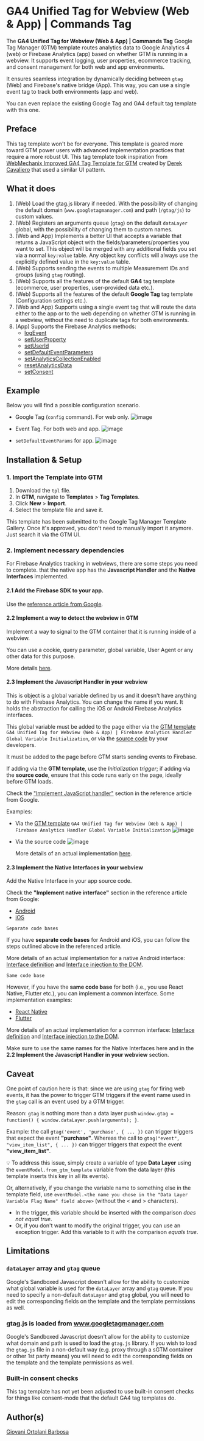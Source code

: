 #  GA4 Unified Tag for Webview (Web & App) | Commands Tag
The **GA4 Unified Tag for Webview (Web & App) | Commands Tag** Google Tag Manager (GTM) template routes analytics data to Google Analytics 4 (web) or Firebase Analytics (app) based on whether GTM is running in a webview. It supports event logging, user properties, ecommerce tracking, and consent management for both web and app environments.

It ensures seamless integration by dynamically deciding between `gtag` (Web) and Firebase's native bridge (App). This way, you can use a single event tag to track both environments (app and web).

You can even replace the existing Google Tag and GA4 default tag template with this one.

## Preface
This tag template won't be for everyone. This template is geared more toward GTM power users with advanced implementation practices that require a more robust UI. This tag template took inspiration from [WebMechanix Improved GA4 Tag Template for GTM](https://github.com/WebMechanix/gtm-improved-ga4) created by [Derek Cavaliero](https://github.com/derekcavaliero) that used a similar UI pattern.

## What it does

1. (Web) Load the gtag.js library if needed. With the possibility of changing the default domain (`www.googletagmanager.com`) and path (`/gtag/js`) to custom values.
2. (Web) Registers an arguments queue (`gtag`) on the default `dataLayer` global, with the possibility of changing them to custom names.
3. (Web and App) Implements a better UI that accepts a variable that returns a JavaScript object with the fields/parameters/properties you want to set. This object will be merged with any additional fields you set via a normal `key:value` table. Any object key conflicts will always use the explicitly defined value in the `key:value` table.
5. (Web) Supports sending the events to multiple Measurement IDs and groups (using `gtag` routing).
6. (Web) Supports all the features of the default **GA4** tag template (ecommerce, user properties, user-provided data etc.).
7. (Web) Supports all the features of the default **Google Tag** tag template (Configuration settings etc.).
8. (Web and App) Supports using a single event tag that will route the data either to the app or to the web depending on whether GTM is running in a webview, without the need to duplicate tags for both environments.
9. (App) Supports the Firebase Analytics methods:
    - [logEvent](https://firebase.google.com/docs/reference/kotlin/com/google/firebase/analytics/FirebaseAnalytics?hl=en#logEvent(java.lang.String,android.os.Bundle))
    - [setUserProperty](https://firebase.google.com/docs/reference/kotlin/com/google/firebase/analytics/FirebaseAnalytics?hl=en#setUserProperty(java.lang.String,java.lang.String))
    - [setUserId](https://firebase.google.com/docs/reference/kotlin/com/google/firebase/analytics/FirebaseAnalytics?hl=en#setUserId(java.lang.String))
    - [setDefaultEventParameters](https://firebase.google.com/docs/reference/kotlin/com/google/firebase/analytics/FirebaseAnalytics?hl=en#setDefaultEventParameters(android.os.Bundle))
    - [setAnalyticsCollectionEnabled](https://firebase.google.com/docs/reference/kotlin/com/google/firebase/analytics/FirebaseAnalytics?hl=en#setAnalyticsCollectionEnabled(boolean))
    - [resetAnalyticsData](https://firebase.google.com/docs/reference/kotlin/com/google/firebase/analytics/FirebaseAnalytics?hl=en#resetAnalyticsData())
    - [setConsent](https://firebase.google.com/docs/reference/kotlin/com/google/firebase/analytics/FirebaseAnalytics?hl=en#setConsent(java.util.Map%3Ccom.google.firebase.analytics.FirebaseAnalytics.ConsentType,com.google.firebase.analytics.FirebaseAnalytics.ConsentStatus%3E))

## Example
Below you will find a possible configuration scenario.

- Google Tag (`config` command). For web only.
    ![image](https://github.com/user-attachments/assets/05711ae1-6089-4a3e-803f-219170629e7d)

- Event Tag. For both web and app.
    ![image](https://github.com/user-attachments/assets/eed75123-0f80-46ac-b225-5239c0730a59)

- `setDefaultEventParams` for app.
    ![image](https://github.com/user-attachments/assets/57a31f69-8cb4-435e-816d-f2e678de8a43)

## Installation & Setup
### 1. Import the Template into GTM
1. Download the `tpl` file.
2. In **GTM**, navigate to **Templates** > **Tag Templates**.
3. Click **New** > **Import**.
4. Select the template file and save it.

This template has been submitted to the Google Tag Manager Template Gallery. Once it's approved, you don't need to manually import it anymore. Just search it via the GTM UI.

### 2. Implement necessary dependencies
For Firebase Analytics tracking in webviews, there are some steps you need to complete. that the native app has the **Javascript Handler** and the **Native Interfaces** implemented.

#### 2.1 Add the Firebase SDK to your app.
Use the [reference article from Google](https://firebase.google.com/docs/analytics/get-started).

#### 2.2 Implement a way to detect the webview in GTM
Implement a way to signal to the GTM container that it is running inside of a webview. 

You can use a cookie, query parameter, global variable, User Agent or any other data for this purpose.

More details [here](https://github.com/giovaniortolani/ga4-unified-tag-for-webview-web-app-example-app/blob/master/README.md#webview-detection-options-for-gtm).

#### 2.3 Implement the Javascript Handler in your webview
This is object is a global variable defined by us and it doesn't have anything to do with Firebase Analytics. You can change the name if you want. It holds the abstraction for calling the iOS or Android Firebase Analytics interfaces.

This global variable must be added to the page either via the [GTM template](https://github.com/giovaniortolani/ga4-unified-tag-for-webview-web-app-firebase-analytics-handler-global-variable-initialization) `GA4 Unified Tag for Webview (Web & App) | Firebase Analytics Handler Global Variable Initialization`, or via the [source code](https://github.com/giovaniortolani/ga4-unified-tag-for-webview-web-app-firebase-analytics-handler-global-variable-initialization/blob/main/source-code-es6-version.js) by your developers.

It must be added to the page before GTM starts sending events to Firebase.

If adding via the **GTM template**, use the *Initialization trigger*; if adding via the **source code**, ensure that this code runs early on the page, ideally before GTM loads.

Check the ["Implement JavaScript handler"](https://firebase.google.com/docs/analytics/webview?platform=android#implement-javascript-handler) section in the reference article from Google.

Examples:
- Via the [GTM template](https://github.com/giovaniortolani/ga4-unified-tag-for-webview-web-app-firebase-analytics-handler-global-variable-initialization) `GA4 Unified Tag for Webview (Web & App) | Firebase Analytics Handler Global Variable Initialization`
    ![image](https://github.com/user-attachments/assets/3182692b-2d72-404d-a1f4-10e6d122d572)

- Via the source code
    ![image](https://github.com/user-attachments/assets/edba2c6f-1f32-405d-ab50-69580ab55ab5)

    More details of an actual implementation [here](https://github.com/giovaniortolani/ga4-unified-tag-for-webview-web-app-example-app/blob/master/app/src/main/java/mgks/os/swv/MainActivity.java#L580-L584).

#### 2.3 Implement the Native Interfaces in your webview

Add the Native Interface in your app source code.

Check the **"Implement native interface"** section in the reference article from Google:
- [Android](https://firebase.google.com/docs/analytics/webview?platform=android#implement_native_interface)
- [iOS](https://firebase.google.com/docs/analytics/webview?platform=ios#implement_native_interface)

`Separate code bases`

If you have **separate code bases** for Android and iOS, you can follow the steps outlined above in the referenced article.

More details of an actual implementation for a native Android interface: [Interface definition](https://github.com/giovaniortolani/ga4-unified-tag-for-webview-web-app-example-app/blob/master/app/src/main/java/mgks/os/swv/AnalyticsAndroidWebInterface.java) and [Interface injection to the DOM](https://github.com/giovaniortolani/ga4-unified-tag-for-webview-web-app-example-app/blob/master/app/src/main/java/mgks/os/swv/MainActivity.java#L343-L347).

`Same code base`

However, if you have the **same code base** for both (i.e., you use React Native, Flutter etc.), you can implement a common interface.
Some implementation examples:
- [React Native](https://github.com/react-native-webview/react-native-webview/blob/master/docs/Guide.md#the-windowreactnativewebviewpostmessage-method-and-onmessage-prop)
- [Flutter](https://stackoverflow.com/a/64429209/4043937)

More details of an actual implementation for a common interface: [Interface definition](https://github.com/giovaniortolani/ga4-unified-tag-for-webview-web-app-example-app/blob/master/app/src/main/java/mgks/os/swv/WebviewInterface.java) and [Interface injection to the DOM](https://github.com/giovaniortolani/ga4-unified-tag-for-webview-web-app-example-app/blob/master/app/src/main/java/mgks/os/swv/MainActivity.java#L349-L352).

Make sure to use the same names for the Native Interfaces here and in the **2.2 Implement the Javascript Handler in your webview** section.

## Caveat
One point of caution here is that: since we are using `gtag` for firing web events, it has the power to trigger GTM triggers if the event name used in the `gtag` call is an event used by a GTM trigger.

Reason: `gtag` is nothing more than a data layer push `window.gtag = function() { window.dataLayer.push(arguments); }`.

Example: the call `gtag('event', 'purchase', { ... })` can trigger triggers that expect the event **"purchase"**. Whereas the call to `gtag("event", "view_item_list", { ... })` can trigger triggers that expect the event **"view_item_list"**.

💡
To address this issue, simply create a variable of type **Data Layer** using the `eventModel.from_gtm_template` variable from the data layer (this template inserts this key in all its events). 

Or, alternatively, if you change the variable name to something else in the template field, use `eventModel.<the name you chose in the "Data Layer Variable Flag Name" field above>` (without the < and > characters).

- In the trigger, this variable should be inserted with the comparison *does not equal true*.
- Or, if you don't want to modify the original trigger, you can use an exception trigger. Add this variable to it with the comparison *equals true*.

## Limitations

### `dataLayer` array and `gtag` queue
Google's Sandboxed Javascript doesn't allow for the ability to customize what global variable is used for the `dataLayer` array and `gtag` queue. If you need to specify a non-default `dataLayer` and `gtag` global, you will need to edit the corresponding fields on the template and the template permissions as well.

### gtag.js is loaded from www.googletagmanager.com
Google's Sandboxed Javascript doesn't allow for the ability to customize what domain and path is used to load the `gtag.js` library. If you wish to load the `gtag.js` file in a non-default way (e.g. proxy through a sGTM container or other 1st party means) you will need to edit the corresponding fields on the template and the template permissions as well.

### Built-in consent checks
This tag template has not yet been adjusted to use built-in consent checks for things like consent-mode that the default GA4 tag templates do.

## Author(s)
[Giovani Ortolani Barbosa](https://www.linkedin.com/in/giovani-ortolani-barbosa/)
